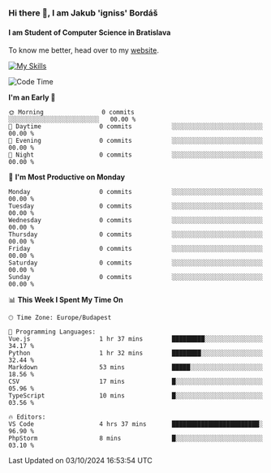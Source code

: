 ### Hi there 👋, I am Jakub 'igniss' Bordáš

#### I am Student of Computer Science in Bratislava
To know me better, head over to my [website](https://bordas.sk).

[![My Skills](https://skillicons.dev/icons?i=js,html,css,figma,svelte,java,kotlin,python,postgresql,typescript,nest,nodejs)](https://bordas.sk)


<!--START_SECTION:waka-->
![Code Time](http://img.shields.io/badge/Code%20Time-1%2C534%20hrs%2052%20mins-blue)

**I'm an Early 🐤** 

```text
🌞 Morning                0 commits           ░░░░░░░░░░░░░░░░░░░░░░░░░   00.00 % 
🌆 Daytime                0 commits           ░░░░░░░░░░░░░░░░░░░░░░░░░   00.00 % 
🌃 Evening                0 commits           ░░░░░░░░░░░░░░░░░░░░░░░░░   00.00 % 
🌙 Night                  0 commits           ░░░░░░░░░░░░░░░░░░░░░░░░░   00.00 % 
```
📅 **I'm Most Productive on Monday** 

```text
Monday                   0 commits           ░░░░░░░░░░░░░░░░░░░░░░░░░   00.00 % 
Tuesday                  0 commits           ░░░░░░░░░░░░░░░░░░░░░░░░░   00.00 % 
Wednesday                0 commits           ░░░░░░░░░░░░░░░░░░░░░░░░░   00.00 % 
Thursday                 0 commits           ░░░░░░░░░░░░░░░░░░░░░░░░░   00.00 % 
Friday                   0 commits           ░░░░░░░░░░░░░░░░░░░░░░░░░   00.00 % 
Saturday                 0 commits           ░░░░░░░░░░░░░░░░░░░░░░░░░   00.00 % 
Sunday                   0 commits           ░░░░░░░░░░░░░░░░░░░░░░░░░   00.00 % 
```


📊 **This Week I Spent My Time On** 

```text
🕑︎ Time Zone: Europe/Budapest

💬 Programming Languages: 
Vue.js                   1 hr 37 mins        █████████░░░░░░░░░░░░░░░░   34.17 % 
Python                   1 hr 32 mins        ████████░░░░░░░░░░░░░░░░░   32.44 % 
Markdown                 53 mins             █████░░░░░░░░░░░░░░░░░░░░   18.56 % 
CSV                      17 mins             █░░░░░░░░░░░░░░░░░░░░░░░░   05.96 % 
TypeScript               10 mins             █░░░░░░░░░░░░░░░░░░░░░░░░   03.56 % 

🔥 Editors: 
VS Code                  4 hrs 37 mins       ████████████████████████░   96.90 % 
PhpStorm                 8 mins              █░░░░░░░░░░░░░░░░░░░░░░░░   03.10 % 
```


 Last Updated on 03/10/2024 16:53:54 UTC
<!--END_SECTION:waka-->
